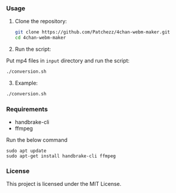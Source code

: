 
### Usage

1. Clone the repository:
    ```sh
    git clone https://github.com/Patchezz/4chan-webm-maker.git
    cd 4chan-webm-maker
    ```

2. Run the script:

Put mp4 files in `input` directory and run the script:


```sh
./conversion.sh 
```

3. Example:
```sh
./conversion.sh 
```

### Requirements

- handbrake-cli
- ffmpeg

Run the below command

```
sudo apt update
sudo apt-get install handbrake-cli ffmpeg
```
### License

This project is licensed under the MIT License.
